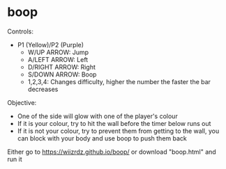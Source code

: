 # boop

Controls:
  - P1 (Yellow)/P2 (Purple)
    - W/UP ARROW: Jump
    - A/LEFT ARROW: Left
    - D/RIGHT ARROW: Right
    - S/DOWN ARROW: Boop
    - 1,2,3,4: Changes difficulty, higher the number the faster the bar decreases

Objective:
  - One of the side will glow with one of the player's colour
  - If it is your colour, try to hit the wall before the timer below runs out
  - If it is not your colour, try to prevent them from getting to the wall, you can block with your body and use boop to push them back

Either go to https://wiizrdz.github.io/boop/ or download "boop.html" and run it
